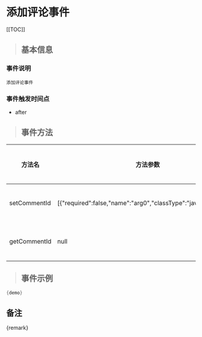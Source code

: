 # 添加评论事件

[[TOC]]

>## 基本信息

### 事件说明
```text
添加评论事件
```

### 事件触发时间点
- after

>## 事件方法

方法名 | 方法参数 | 方法返回值 | 版本 | 参数描述
 --- | --- | --- | --- | --- 
setCommentId|[{"required":false,"name":"arg0","classType":"java.lang.Long"}]|void|获取评论
getCommentId|null|java.lang.Long|获取评论


> ## 事件示例

```java
{demo}
```

## 备注
{remark}